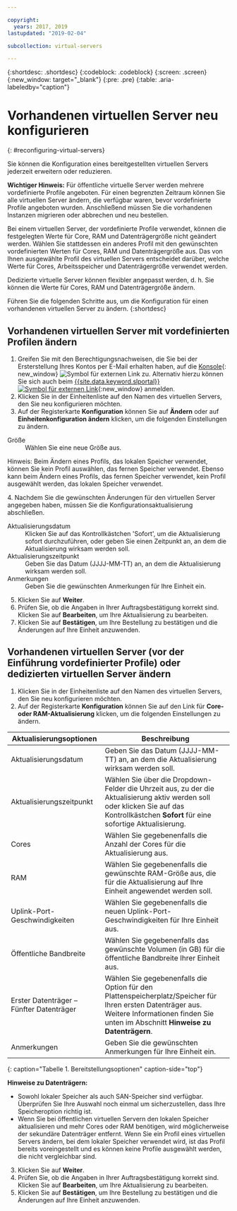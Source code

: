 ```yaml
---

copyright:
  years: 2017, 2019
lastupdated: "2019-02-04"

subcollection: virtual-servers

---
```


{:shortdesc: .shortdesc}
{:codeblock: .codeblock}
{:screen: .screen}
{:new_window: target="_blank"}
{:pre: .pre}
{:table: .aria-labeledby="caption"}


# Vorhandenen virtuellen Server neu konfigurieren
{: #reconfiguring-virtual-servers}

Sie können die Konfiguration eines bereitgestellten virtuellen Servers jederzeit erweitern oder reduzieren.  

**Wichtiger Hinweis:** Für öffentliche virtuelle Server werden mehrere vordefinierte Profile angeboten. Für einen begrenzten Zeitraum können Sie alle virtuellen Server ändern, die verfügbar waren, bevor vordefinierte Profile angeboten wurden. Anschließend müssen Sie die vorhandenen Instanzen migrieren oder abbrechen und neu bestellen.

Bei einem virtuellen Server, der vordefinierte Profile verwendet, können die festgelegten Werte für Core, RAM und Datenträgergröße nicht geändert werden. Wählen Sie stattdessen ein anderes Profil mit den gewünschten vordefinierten Werten für Cores, RAM und Datenträgergröße aus. Das von Ihnen ausgewählte Profil des virtuellen Servers entscheidet darüber, welche Werte für Cores, Arbeitsspeicher und Datenträgergröße verwendet werden.  

Dedizierte virtuelle Server können flexibler angepasst werden, d. h. Sie können die Werte für Cores, RAM und Datenträgergröße ändern.

Führen Sie die folgenden Schritte aus, um die Konfiguration für einen vorhandenen virtuellen Server zu ändern.
{:shortdesc}

## Vorhandenen virtuellen Server mit vordefinierten Profilen ändern
1. Greifen Sie mit den Berechtigungsnachweisen, die Sie bei der Ersterstellung Ihres Kontos per E-Mail erhalten haben, auf die [Konsole](https://cloud.ibm.com/classic?){: new_window} ![Symbol für externen Link](../icons/launch-glyph.svg "Symbol für externen Link") zu. Alternativ hierzu können Sie sich auch beim [{{site.data.keyword.slportal}} ![Symbol für externen Link](../../icons/launch-glyph.svg "Symbol für externen Link")](https://control.softlayer.com/){:new_window} anmelden. 
2. Klicken Sie in der Einheitenliste auf den Namen des virtuellen Servers, den Sie neu konfigurieren möchten.
3. Auf der Registerkarte **Konfiguration** können Sie auf **Ändern** oder auf **Einheitenkonfiguration ändern** klicken, um die folgenden Einstellungen zu ändern.
  <dl>
  <dt>Größe</dt>
  <dd>Wählen Sie eine neue Größe aus.</dd>
  <p><note>Hinweis: Beim Ändern eines Profils, das lokalen Speicher verwendet, können Sie kein Profil auswählen, das fernen Speicher verwendet. Ebenso kann beim Ändern eines Profils, das fernen Speicher verwendet, kein Profil ausgewählt werden, das lokalen Speicher verwendet.
  </note></p>
  </dl>
4. Nachdem Sie die gewünschten Änderungen für den virtuellen Server angegeben haben, müssen Sie die Konfigurationsaktualisierung abschließen.
  <dl>

  <dt>Aktualisierungsdatum</dt>
  <dd>Klicken Sie auf das Kontrollkästchen 'Sofort', um die Aktualisierung sofort durchzuführen, oder geben Sie einen Zeitpunkt an, an dem die Aktualisierung wirksam werden soll.</dd>

  <dt>Aktualisierungszeitpunkt</dt>
  <dd>Geben Sie das Datum (JJJJ-MM-TT) an, an dem die Aktualisierung wirksam werden soll.</dd>

  <dt>Anmerkungen</dt>
  <dd>Geben Sie die gewünschten Anmerkungen für Ihre Einheit ein. </dd>
  </dl>

5. Klicken Sie auf **Weiter**.
6. Prüfen Sie, ob die Angaben in Ihrer Auftragsbestätigung korrekt sind.  Klicken Sie auf **Bearbeiten**, um Ihre Aktualisierung zu bearbeiten.
7. Klicken Sie auf **Bestätigen**, um Ihre Bestellung zu bestätigen und die Änderungen auf Ihre Einheit anzuwenden.

## Vorhandenen virtuellen Server (vor der Einführung vordefinierter Profile) oder dedizierten virtuellen Server ändern
1. Klicken Sie in der Einheitenliste auf den Namen des virtuellen Servers, den Sie neu konfigurieren möchten.
2. Auf der Registerkarte **Konfiguration** können Sie auf den Link für **Core- oder RAM-Aktualisierung** klicken, um die folgenden Einstellungen zu ändern.

|   Aktualisierungsoptionen       |  Beschreibung                                                                                                |
| ----------------------- | ----------------------------------------------------------------------------------------------------------- |
| Aktualisierungsdatum            | Geben Sie das Datum (JJJJ-MM-TT) an, an dem die Aktualisierung wirksam werden soll.                                                |
| Aktualisierungszeitpunkt            | Wählen Sie über die Dropdown-Felder die Uhrzeit aus, zu der die Aktualisierung aktiv werden soll oder klicken Sie auf das Kontrollkästchen **Sofort** für eine sofortige Aktualisierung.                                                                                        |
| Cores                   | Wählen Sie gegebenenfalls die Anzahl der Cores für die Aktualisierung aus. |
| RAM                     | Wählen Sie gegebenenfalls die gewünschte RAM-Größe aus, die für die Aktualisierung auf Ihre Einheit angewendet werden soll.   |
| Uplink-Port-Geschwindigkeiten      | Wählen Sie gegebenenfalls die neuen Uplink-Port-Geschwindigkeiten für Ihre Einheit aus. |
| Öffentliche Bandbreite        | Wählen Sie gegebenenfalls das gewünschte Volumen (in GB) für die öffentliche Bandbreite Ihrer Einheit aus.   |
| Erster Datenträger – Fünfter Datenträger | Wählen Sie gegebenenfalls die Option für den Plattenspeicherplatz/Speicher für Ihren ersten Datenträger aus. Weitere Informationen finden Sie unten im Abschnitt **Hinweise zu Datenträgern**.                                                                                                                               |
| Anmerkungen                   | Geben Sie die gewünschten Anmerkungen für Ihre Einheit ein.                                                                 |
{: caption="Tabelle 1. Bereitstellungsoptionen" caption-side="top"}   

  **Hinweise zu Datenträgern:**
  * Sowohl lokaler Speicher als auch SAN-Speicher sind verfügbar.  Überprüfen Sie Ihre Auswahl noch einmal um sicherzustellen, dass Ihre Speicheroption richtig ist.
  * Wenn Sie bei öffentlichen virtuellen Servern den lokalen Speicher aktualisieren und mehr Cores oder RAM benötigen, wird möglicherweise der sekundäre Datenträger entfernt. Wenn Sie ein Profil eines virtuellen Servers ändern, bei dem lokaler Speicher verwendet wird, ist das Profil bereits voreingestellt und es können keine Profile ausgewählt werden, die nicht vergleichbar sind.
3. Klicken Sie auf **Weiter**.
4. Prüfen Sie, ob die Angaben in Ihrer Auftragsbestätigung korrekt sind.  Klicken Sie auf **Bearbeiten**, um Ihre Aktualisierung zu bearbeiten.
5. Klicken Sie auf **Bestätigen**, um Ihre Bestellung zu bestätigen und die Änderungen auf Ihre Einheit anzuwenden.
